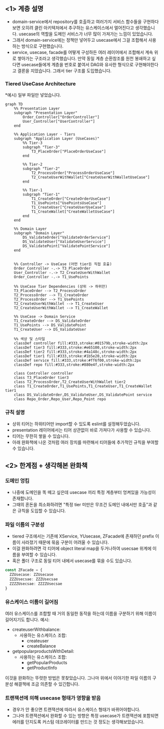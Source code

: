 ## <1> 계층 설명

- domain-service에서 repository를 호출하고 여러가지 서비스 함수들을 구현하다보면 오히려 클린 아키텍처에서 추구하는 유스케이스에서 멀어진다고 생각했습니다. usecase의 역할을 도메인 서비스가 너무 많이 가져가는 느낌이 있었습니다.
- 그래서 domain-service에는 정책만 넣어두고 usecase에서 그걸 조합해서 사용하는 방식으로 구현했습니다.
- service, usecase, facade를 어떻게 구성하든 여러 레이어에서 조합해서 계속 위로 쌓아가는 구조라고 생각했습니다. 만약 동일 계층 순환참조를 원천 봉쇄하고 싶다면 usecase들에게 계층을 번호로 붙여서 DAG와 유사한 형식으로 구현해야한다고 결론을 지었습니다. 그래서 tier 구조를 도입했습니다.

### Tiered UseCase Architecture

\*예시) 일부 파일만 넣었습니다.

```mermaid
graph TD
    %% Presentation Layer
    subgraph "Presentation Layer"
        Order_Controller["OrderController"]
        User_Controller["UserController"]
    end

    %% Application Layer - Tiers
    subgraph "Application Layer (UseCases)"
        %% Tier-3
        subgraph "Tier-3"
            T3_PlaceOrder["PlaceOrderUseCase"]
        end

        %% Tier-2
        subgraph "Tier-2"
            T2_ProcessOrder["ProcessOrderUseCase"]
            T2_CreateUserWithWallet["CreateUserWithWalletUseCase"]
        end

        %% Tier-1
        subgraph "Tier-1"
            T1_CreateOrder["CreateOrderUseCase"]
            T1_UsePoints["UsePointsUseCase"]
            T1_CreateUser["CreateUserUseCase"]
            T1_CreateWallet["CreateWalletUseCase"]
        end
    end

    %% Domain Layer
    subgraph "Domain Layer"
        DS_ValidateOrder["ValidateOrderService"]
        DS_ValidateUser["ValidateUserService"]
        DS_ValidatePoint["ValidatePointService"]
    end


    %% Controller -> UseCase (어떤 tier든 직접 호출)
    Order_Controller -.-> T3_PlaceOrder
    User_Controller -.-> T2_CreateUserWithWallet
    Order_Controller -.-> T1_UsePoints

    %% UseCase Tier Dependencies (상위 -> 하위만)
    T3_PlaceOrder --> T2_ProcessOrder
    T2_ProcessOrder --> T1_CreateOrder
    T2_ProcessOrder --> T1_UsePoints
    T2_CreateUserWithWallet --> T1_CreateUser
    T2_CreateUserWithWallet --> T1_CreateWallet

    %% UseCase -> Domain Service
    T1_CreateOrder --> DS_ValidateOrder
    T1_UsePoints --> DS_ValidatePoint
    T1_CreateUser --> DS_ValidateUser

    %% 색상 및 스타일
    classDef controller fill:#333,stroke:#01579b,stroke-width:2px
    classDef tier3 fill:#333,stroke:#e65100,stroke-width:2px
    classDef tier2 fill:#333,stroke:#4a148c,stroke-width:2px
    classDef tier1 fill:#333,stroke:#1b5e20,stroke-width:2px
    classDef service fill:#333,stroke:#ff6f00,stroke-width:2px
    classDef repo fill:#333,stroke:#880e4f,stroke-width:2px

    class Controller controller
    class T3_PlaceOrder tier3
    class T2_ProcessOrder,T2_CreateUserWithWallet tier2
    class T1_CreateOrder,T1_UsePoints,T1_CreateUser,T1_CreateWallet tier1
    class DS_ValidateOrder,DS_ValidateUser,DS_ValidatePoint service
    class Repo_Order,Repo_User,Repo_Point repo
```

### 규칙 설명

- 상위 티어는 하위티어만 import할 수 있도록 eslint를 설정해두었습니다.
- presentation 레이어에서는 티어 상관없이 바로 가져다가 사용할 수 있습니다.
- 티어는 무한히 쌓을 수 있습니다.
- 아래 완화책에 나온 것처럼 여러 장치를 마련해서 티어들에 추가적인 규칙을 부여할 수 있습니다.

## <2> 한계점 + 생각해본 완화책

### 도메인 엉킴

- 나중에 도메인을 똑 떼고 싶은데 usecase 끼리 특정 계층부터 엉켜있을 가능성이 존재합니다.
- 그때의 혼돈을 최소화하려면 "특정 tier 미만은 무조건 도메인 내에서만 호출"과 같은 규칙을 도입할 수 있습니다.

### 파일 이름의 구분성

- tiered 구조에서는 기존에 XService, YUsecase, ZFacade에 존재하던 prefix 이름이 사라졌기 때문에 묶음 구분이 어려울 수 있습니다.
- 이걸 완화하려면 각 티어에 object literal map을 두거나하여 usecsae 위계에 이름을 부여할 수 있습니다.
- 혹은 폴더 구조로 동일 티어 내에서 usecase를 묶을 수도 있습니다.

```ts
const ZFacade = {
  ZZUsecase: ZZUsecase
  ZZZUsecsae: ZZZUsecsae
  ZZZZUsecsae: ZZZZUsecsae
}
```

### 유스케이스 이름이 길어짐

여러 유스케이스를 조합할 때 거의 동일한 동작을 하는데 이름을 구분하기 위해 이름이 길어지기도 합니다. 예시:

- createuserWithbalance:
  - 사용하는 유스케이스 조합:
    - createuser
    - createBalance
- getpopularproductsWithDetail:
  - 사용하는 유스케이스 조합:
    - getPopularProducts
    - getProductInfo

이것을 완화하는 뚜렷한 방법은 못찾았습니다. 그나마 위에서 이야기한 파일 이름의 구분성 해결책에 조금 의존할 수 있긴합니다.

### 트랜잭션에 의해 usecase 형태가 영향을 받음

- 경우가 안 좋으면 트랜잭션에 따라서 유스케이스 형태가 바뀌어야합니다.
- 그나마 트랜잭션에서 완화할 수 있는 방향은 특정 usecase가 트랜잭션에 포함되면 에러를 던지도록 커스텀 데코레이터를 만드는 것 정도는 생각해보았습니다.
